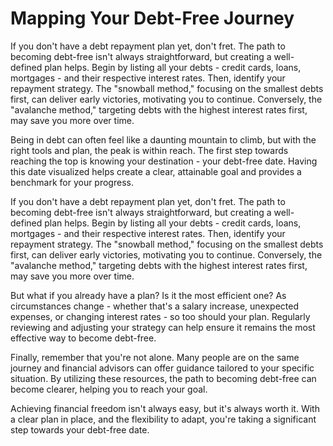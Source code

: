 # Mapping Your Debt-Free Journey

If you don't have a debt repayment plan yet, don't fret. The path to becoming debt-free isn't always straightforward, but creating a well-defined plan helps. Begin by listing all your debts - credit cards, loans, mortgages - and their respective interest rates. Then, identify your repayment strategy. The "snowball method," focusing on the smallest debts first, can deliver early victories, motivating you to continue. Conversely, the "avalanche method," targeting debts with the highest interest rates first, may save you more over time.

Being in debt can often feel like a daunting mountain to climb, but with the right tools and plan, the peak is within reach. The first step towards reaching the top is knowing your destination - your debt-free date. Having this date visualized helps create a clear, attainable goal and provides a benchmark for your progress.

If you don't have a debt repayment plan yet, don't fret. The path to becoming debt-free isn't always straightforward, but creating a well-defined plan helps. Begin by listing all your debts - credit cards, loans, mortgages - and their respective interest rates. Then, identify your repayment strategy. The "snowball method," focusing on the smallest debts first, can deliver early victories, motivating you to continue. Conversely, the "avalanche method," targeting debts with the highest interest rates first, may save you more over time.

But what if you already have a plan? Is it the most efficient one? As circumstances change - whether that's a salary increase, unexpected expenses, or changing interest rates - so too should your plan. Regularly reviewing and adjusting your strategy can help ensure it remains the most effective way to become debt-free.

Finally, remember that you're not alone. Many people are on the same journey and financial advisors can offer guidance tailored to your specific situation. By utilizing these resources, the path to becoming debt-free can become clearer, helping you to reach your goal.

Achieving financial freedom isn't always easy, but it's always worth it. With a clear plan in place, and the flexibility to adapt, you're taking a significant step towards your debt-free date.